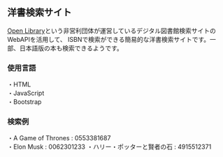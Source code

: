 ## 洋書検索サイト

[Open Library](https://openlibrary.org/)という非営利団体が運営しているデジタル図書館検索サイトのWebAPIを活用して、
ISBNで検索ができる簡易的な洋書検索サイトです。一部、日本語版の本も検索できるようです。

### 使用言語
・HTML  
・JavaScript  
・Bootstrap  

### 検索例
・A Game of Thrones : 0553381687  
・Elon Musk : 0062301233
・ハリー・ポッターと賢者の石 : 4915512371  
